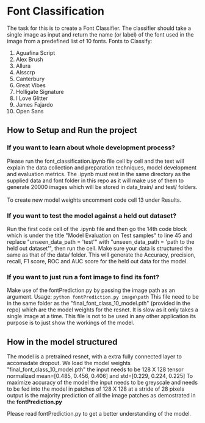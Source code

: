 # Font Classification
The task for this is to create a Font Classifier. The classifier should take a single image as input and return the name (or label) of the font used in the image from a predefined list of 10 fonts.
Fonts to Classify:
1.	Aguafina Script
2.	Alex Brush
3.	Allura
4.	Alsscrp
5.	Canterbury
6.	Great Vibes
7.	Holligate Signature
8.	I Love Glitter
9.	James Fajardo
10.	Open Sans

## How to Setup and Run the project
### If you want to learn about whole development process?
Please run the font_classification.ipynb file cell by cell and the text will explain the data collection and preparation techniques, model development and evaluation metrics. The .ipynb must rest in the same directory as the supplied data and font folder in this repo as it will make use of them to generate 20000 images which will be stored in data_train/ and test/ folders.
<br><br>
To create new model weights uncomment code cell 13 under Results.

### If you want to test the model against a held out dataset?
Run the first code cell of the .ipynb file and then go the 14th code block which is under the title "Model Evaluation on Test samples" to line 45 and replace "unseen_data_path = 'test'" with "unseen_data_path = 'path to the held out dataset'", then run the cell. Make sure your data is structured the same as that of the data/ folder. This will generate the Accuracy, precision, recall, F1 score, ROC and AUC score for the held out data for the model.

### If you want to just run a font image to find its font?
Make use of the fontPrediction.py by passing the image path as an argument.
Usage: `python fontPrediction.py image\path`
This file need to be in the same folder as the "final_font_class_10_model.pth" (provided in the repo) which are the model weights for the resnet. It is slow as it only takes a single image at a time. This file is not to be used in any other application its purpose is to just show the workings of the model.

## How in the model structured
The model is a pretrained resnet, with a extra fully connected layer to accomadate dropout. We load the model weights "final_font_class_10_model.pth" the input needs to be 128 X 128 tensor normalized mean=[0.485, 0.456, 0.406] and std=[0.229, 0.224, 0.225] To maximize accuracy of the model the input needs to be greyscale and needs to be fed into the model in patches of 128 X 128 at a stride of 28 pixels output is the majority prediction of all the image patches as demostrated in the <b>fontPrediction.py</b>

Please read fontPrediction.py to get a better understanding of the model.

